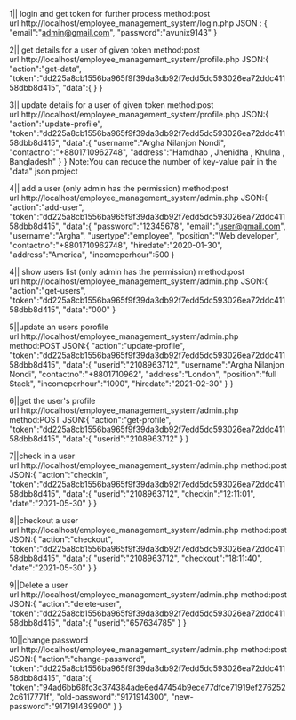 1|| login and get token for further process 
method:post
url:http://localhost/employee_management_system/login.php
JSON : {
    "email":"admin@gmail.com",
    "password":"avunix9143"
}




2|| get details for a user of given token
method:post
url:http://localhost/employee_management_system/profile.php
JSON:{
  "action":"get-data",
  "token":"dd225a8cb1556ba965f9f39da3db92f7edd5dc593026ea72ddc41158dbb8d415",
  "data":{
    }
}



3|| update details for a user of given token
method:post
url:http://localhost/employee_management_system/profile.php
JSON:{
  "action":"update-profile",
  "token":"dd225a8cb1556ba965f9f39da3db92f7edd5dc593026ea72ddc41158dbb8d415",
  "data":{
      "username":"Argha Nilanjon Nondi",
      "contactno":"+8801710962748",
      "address":"Hamdhao , Jhenidha , Khulna , Bangladesh"
    }
}
Note:You can reduce the number of key-value pair in the "data" json project



4|| add a user (only admin has the permission)
method:post
url:http://localhost/employee_management_system/admin.php
JSON:{
  "action":"add-user",
  "token":"dd225a8cb1556ba965f9f39da3db92f7edd5dc593026ea72ddc41158dbb8d415",
  "data":{
    "password":"12345678",
    "email":"user@gmail.com",
    "username":"Argha",
    "usertype":"employee",
    "position":"Web developer",
    "contactno":"+8801710962748",
    "hiredate":"2020-01-30",
    "address":"America",
    "incomeperhour":500
    }



  4|| show users list (only admin has the permission)
method:post
url:http://localhost/employee_management_system/admin.php
JSON:{
  "action":"get-users",
  "token":"dd225a8cb1556ba965f9f39da3db92f7edd5dc593026ea72ddc41158dbb8d415",
  "data":"000"
}


5||update an users porofile
url:http://localhost/employee_management_system/admin.php
method:POST
JSON:{
  "action":"update-profile",
  "token":"dd225a8cb1556ba965f9f39da3db92f7edd5dc593026ea72ddc41158dbb8d415",
  "data":{
    "userid":"2108963712",
    "username":"Argha Nilanjon Nondi",
    "contactno":"+8801710962",
    "address":"London",
    "position":"full Stack",
    "incomeperhour":"1000",
    "hiredate":"2021-02-30"
  }
}



6||get the user's profile
url:http://localhost/employee_management_system/admin.php
method:POST
JSON:{
  "action":"get-profile",
  "token":"dd225a8cb1556ba965f9f39da3db92f7edd5dc593026ea72ddc41158dbb8d415",
  "data":{
    "userid":"2108963712"
  }
}


7||check in a user
url:http://localhost/employee_management_system/admin.php
method:post
JSON:{
  "action":"checkin",
  "token":"dd225a8cb1556ba965f9f39da3db92f7edd5dc593026ea72ddc41158dbb8d415",
  "data":{
    "userid":"2108963712",
    "checkin":"12:11:01",
    "date":"2021-05-30"
  }
}


8||checkout a user
url:http://localhost/employee_management_system/admin.php
method:post 
JSON:{
  "action":"checkout",
  "token":"dd225a8cb1556ba965f9f39da3db92f7edd5dc593026ea72ddc41158dbb8d415",
  "data":{
    "userid":"2108963712",
    "checkout":"18:11:40",
    "date":"2021-05-30"
  }
}


9||Delete a user
url:http://localhost/employee_management_system/admin.php
method:post
JSON:{
  "action":"delete-user",
  "token":"dd225a8cb1556ba965f9f39da3db92f7edd5dc593026ea72ddc41158dbb8d415",
  "data":{
    "userid":"657634785"
  }
}

10||change password
url:http://localhost/employee_management_system/admin.php
method:post
JSON:{
  "action":"change-password",
  "token":"dd225a8cb1556ba965f9f39da3db92f7edd5dc593026ea72ddc41158dbb8d415",
  "data":{
    "token":"94ad6bb68fc3c374384ade6ed47454b9ece77dfce71919ef2762522c6117771f",
    "old-password":"9171914300",
    "new-password":"917191439900"
  }
}